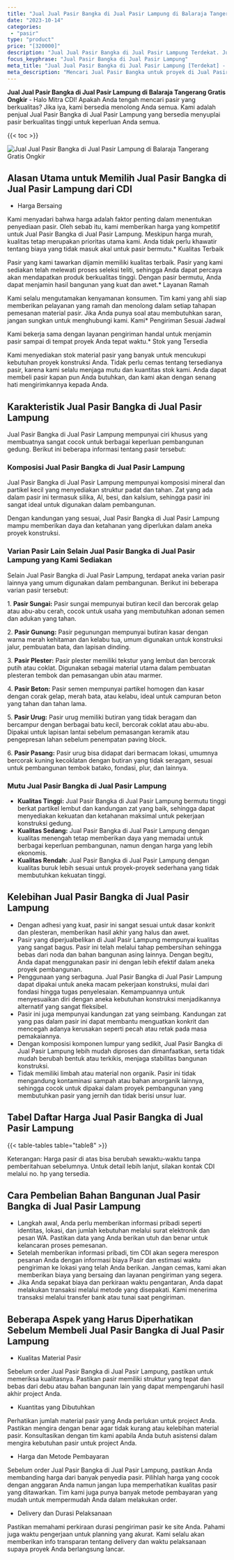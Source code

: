 ```yaml
---
title: "Jual Jual Pasir Bangka di Jual Pasir Lampung di Balaraja Tangerang Gratis Ongkir"
date: "2023-10-14"
categories:
 - "pasir"
type: "product"
price: "[320000]"
description: "Jual Jual Pasir Bangka di Jual Pasir Lampung Terdekat. Jual Pasir Bangka ini sering dipakai dalam proyek konstruksi sebagai material adukan yang terpilih dan bersih. Kontak kami untuk mendapatkan informasi lebih lanjut."
focus_keyphrase: "Jual Pasir Bangka di Jual Pasir Lampung"
meta_title: "Jual Jual Pasir Bangka di Jual Pasir Lampung [Terdekat] - CDI"
meta_description: "Mencari Jual Pasir Bangka untuk proyek di Jual Pasir Lampung? Kami menyediakan Jual Pasir Bangka berkualitas untuk material adukan. Dapatkan penawaran terbaik sekarang."
---
```


**Jual Jual Pasir Bangka di Jual Pasir Lampung di Balaraja Tangerang Gratis Ongkir** - Halo Mitra CDI! Apakah Anda tengah mencari pasir yang berkualitas? Jika iya, kami bersedia menolong Anda semua. Kami adalah penjual Jual Pasir Bangka di Jual Pasir Lampung yang bersedia menyuplai pasir berkualitas tinggi untuk keperluan Anda semua.

{{< toc >}}

![Jual Jual Pasir Bangka di Jual Pasir Lampung di Balaraja Tangerang Gratis Ongkir](/images/pasir/pasir-bangunan-01.jpg)

## Alasan Utama untuk Memilih Jual Pasir Bangka di Jual Pasir Lampung dari CDI

*   Harga Bersaing

Kami menyadari bahwa harga adalah faktor penting dalam menentukan penyediaan pasir. Oleh sebab itu, kami memberikan harga yang kompetitif untuk Jual Pasir Bangka di Jual Pasir Lampung. Meskipun harga murah, kualitas tetap merupakan prioritas utama kami. Anda tidak perlu khawatir tentang biaya yang tidak masuk akal untuk pasir bermutu.*   Kualitas Terbaik

Pasir yang kami tawarkan dijamin memiliki kualitas terbaik. Pasir yang kami sediakan telah melewati proses seleksi teliti, sehingga Anda dapat percaya akan mendapatkan produk berkualitas tinggi. Dengan pasir bermutu, Anda dapat menjamin hasil bangunan yang kuat dan awet.*   Layanan Ramah

Kami selalu mengutamakan kenyamanan konsumen. Tim kami yang ahli siap memberikan pelayanan yang ramah dan menolong dalam setiap tahapan pemesanan material pasir. Jika Anda punya soal atau membutuhkan saran, jangan sungkan untuk menghubungi kami. Kami*   Pengiriman Sesuai Jadwal

Kami bekerja sama dengan layanan pengiriman handal untuk menjamin pasir sampai di tempat proyek Anda tepat waktu.*   Stok yang Tersedia

Kami menyediakan stok material pasir yang banyak untuk mencukupi kebutuhan proyek konstruksi Anda. Tidak perlu cemas tentang tersedianya pasir, karena kami selalu menjaga mutu dan kuantitas stok kami. Anda dapat membeli pasir kapan pun Anda butuhkan, dan kami akan dengan senang hati mengirimkannya kepada Anda. 

## Karakteristik Jual Pasir Bangka di Jual Pasir Lampung

Jual Pasir Bangka di Jual Pasir Lampung mempunyai ciri khusus yang membuatnya sangat cocok untuk berbagai keperluan pembangunan gedung. Berikut ini beberapa informasi tentang pasir tersebut:

### Komposisi Jual Pasir Bangka di Jual Pasir Lampung

Jual Pasir Bangka di Jual Pasir Lampung mempunyai komposisi mineral dan partikel kecil yang menyediakan struktur padat dan tahan. Zat yang ada dalam pasir ini termasuk silika, Al, besi, dan kalsium, sehingga pasir ini sangat ideal untuk digunakan dalam pembangunan.

Dengan kandungan yang sesuai, Jual Pasir Bangka di Jual Pasir Lampung mampu memberikan daya dan ketahanan yang diperlukan dalam aneka proyek konstruksi.

### Varian Pasir Lain Selain Jual Pasir Bangka di Jual Pasir Lampung yang Kami Sediakan

Selain Jual Pasir Bangka di Jual Pasir Lampung, terdapat aneka varian pasir lainnya yang umum digunakan dalam pembangunan. Berikut ini beberapa varian pasir tersebut:

1\.  **Pasir Sungai:** Pasir sungai mempunyai butiran kecil dan bercorak gelap atau abu-abu cerah, cocok untuk usaha yang membutuhkan adonan semen dan adukan yang tahan.

2\.  **Pasir Gunung:** Pasir pegunungan mempunyai butiran kasar dengan warna merah kehitaman dan kelabu tua, umum digunakan untuk konstruksi jalur, pembuatan bata, dan lapisan dinding.

3\.  **Pasir Plester:** Pasir plester memiliki tekstur yang lembut dan bercorak putih atau coklat. Digunakan sebagai material utama dalam pembuatan plesteran tembok dan pemasangan ubin atau marmer.

4\.  **Pasir Beton:** Pasir semen mempunyai partikel homogen dan kasar dengan corak gelap, merah bata, atau kelabu, ideal untuk campuran beton yang tahan dan tahan lama.

5\.  **Pasir Urug:** Pasir urug memiliki butiran yang tidak beragam dan bercampur dengan berbagai batu kecil, bercorak coklat atau abu-abu. Dipakai untuk lapisan lantai sebelum pemasangan keramik atau pengepresan lahan sebelum penempatan paving block.

6\.  **Pasir Pasang:** Pasir urug bisa didapat dari bermacam lokasi, umumnya bercorak kuning kecoklatan dengan butiran yang tidak seragam, sesuai untuk pembangunan tembok batako, fondasi, plur, dan lainnya.

### Mutu Jual Pasir Bangka di Jual Pasir Lampung

*   **Kualitas Tinggi:** Jual Pasir Bangka di Jual Pasir Lampung bermutu tinggi berkat partikel lembut dan kandungan zat yang baik, sehingga dapat menyediakan kekuatan dan ketahanan maksimal untuk pekerjaan konstruksi gedung.
*   **Kualitas Sedang:** Jual Pasir Bangka di Jual Pasir Lampung dengan kualitas menengah tetap memberikan daya yang memadai untuk berbagai keperluan pembangunan, namun dengan harga yang lebih ekonomis.
*   **Kualitas Rendah:** Jual Pasir Bangka di Jual Pasir Lampung dengan kualitas buruk lebih sesuai untuk proyek-proyek sederhana yang tidak membutuhkan kekuatan tinggi.

## Kelebihan Jual Pasir Bangka di Jual Pasir Lampung

*   Dengan adhesi yang kuat, pasir ini sangat sesuai untuk dasar konkrit dan plesteran, memberikan hasil akhir yang halus dan awet.
*   Pasir yang diperjualbelikan di Jual Pasir Lampung mempunyai kualitas yang sangat bagus. Pasir ini telah melalui tahap pembersihan sehingga bebas dari noda dan bahan bangunan asing lainnya. Dengan begitu, Anda dapat menggunakan pasir ini dengan lebih efektif dalam aneka proyek pembangunan.
*   Penggunaan yang serbaguna. Jual Pasir Bangka di Jual Pasir Lampung dapat dipakai untuk aneka macam pekerjaan konstruksi, mulai dari fondasi hingga tugas penyelesaian. Kemampuannya untuk menyesuaikan diri dengan aneka kebutuhan konstruksi menjadikannya alternatif yang sangat fleksibel.
*   Pasir ini juga mempunyai kandungan zat yang seimbang. Kandungan zat yang pas dalam pasir ini dapat membantu menguatkan konkrit dan mencegah adanya kerusakan seperti pecah atau retak pada masa pemakaiannya.
*   Dengan komposisi komponen lumpur yang sedikit, Jual Pasir Bangka di Jual Pasir Lampung lebih mudah diproses dan dimanfaatkan, serta tidak mudah berubah bentuk atau terkikis, menjaga stabilitas bangunan konstruksi.
*   Tidak memiliki limbah atau material non organik. Pasir ini tidak mengandung kontaminasi sampah atau bahan anorganik lainnya, sehingga cocok untuk dipakai dalam proyek pembangunan yang membutuhkan pasir yang jernih dan tidak berisi unsur luar.

## Tabel Daftar Harga Jual Pasir Bangka di Jual Pasir Lampung

{{< table-tables table="table8" >}}

Keterangan: Harga pasir di atas bisa berubah sewaktu-waktu tanpa pemberitahuan sebelumnya. Untuk detail lebih lanjut, silakan kontak CDI melalui no. hp yang tersedia.

## Cara Pembelian Bahan Bangunan Jual Pasir Bangka di Jual Pasir Lampung

*   Langkah awal, Anda perlu memberikan informasi pribadi seperti identitas, lokasi, dan jumlah kebutuhan melalui surat elektronik dan pesan WA. Pastikan data yang Anda berikan utuh dan benar untuk kelancaran proses pemesanan.
*   Setelah memberikan informasi pribadi, tim CDI akan segera merespon pesanan Anda dengan informasi biaya Pasir dan estimasi waktu pengiriman ke lokasi yang telah Anda berikan. Jangan cemas, kami akan memberikan biaya yang bersaing dan layanan pengiriman yang segera.
*   Jika Anda sepakat biaya dan perkiraan waktu pengantaran, Anda dapat melakukan transaksi melalui metode yang disepakati. Kami menerima transaksi melalui transfer bank atau tunai saat pengiriman.

## Beberapa Aspek yang Harus Diperhatikan Sebelum Membeli Jual Pasir Bangka di Jual Pasir Lampung

*   Kualitas Material Pasir

Sebelum order Jual Pasir Bangka di Jual Pasir Lampung, pastikan untuk memeriksa kualitasnya. Pastikan pasir memiliki struktur yang tepat dan bebas dari debu atau bahan bangunan lain yang dapat mempengaruhi hasil akhir project Anda.
*   Kuantitas yang Dibutuhkan

Perhatikan jumlah material pasir yang Anda perlukan untuk project Anda. Pastikan mengira dengan benar agar tidak kurang atau kelebihan material pasir. Konsultasikan dengan tim kami apabila Anda butuh asistensi dalam mengira kebutuhan pasir untuk project Anda.
*   Harga dan Metode Pembayaran

Sebelum order Jual Pasir Bangka di Jual Pasir Lampung, pastikan Anda membanding harga dari banyak penyedia pasir. Pilihlah harga yang cocok dengan anggaran Anda namun jangan lupa memperhatikan kualitas pasir yang ditawarkan. Tim kami juga punya banyak metode pembayaran yang mudah untuk mempermudah Anda dalam melakukan order.
*   Delivery dan Durasi Pelaksanaan

Pastikan memahami perkiraan durasi pengiriman pasir ke site Anda. Pahami juga waktu pengerjaan untuk planning yang akurat. Kami selalu akan memberikan info transparan tentang delivery dan waktu pelaksanaan supaya proyek Anda berlangsung lancar.